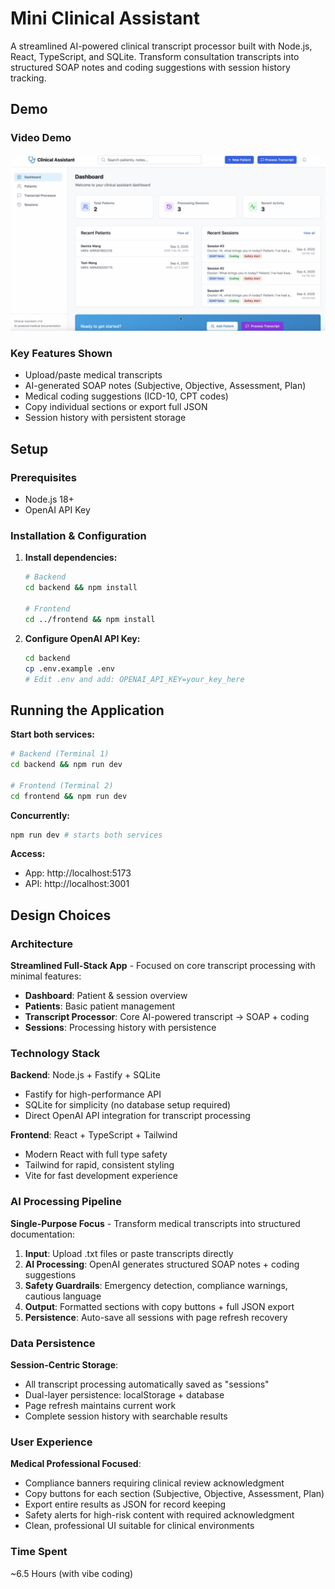 # Mini Clinical Assistant

A streamlined AI-powered clinical transcript processor built with Node.js, React, TypeScript, and SQLite. Transform consultation transcripts into structured SOAP notes and coding suggestions with session history tracking.

## Demo

### Video Demo
[![Demo Video](cover-demo.png)](./demo.mov)

### Key Features Shown
- Upload/paste medical transcripts
- AI-generated SOAP notes (Subjective, Objective, Assessment, Plan)
- Medical coding suggestions (ICD-10, CPT codes)
- Copy individual sections or export full JSON
- Session history with persistent storage

## Setup

### Prerequisites
- Node.js 18+
- OpenAI API Key

### Installation & Configuration

1. **Install dependencies:**
   ```bash
   # Backend
   cd backend && npm install
   
   # Frontend
   cd ../frontend && npm install
   ```

2. **Configure OpenAI API Key:**
   ```bash
   cd backend
   cp .env.example .env
   # Edit .env and add: OPENAI_API_KEY=your_key_here
   ```

## Running the Application

**Start both services:**
```bash
# Backend (Terminal 1)
cd backend && npm run dev

# Frontend (Terminal 2)  
cd frontend && npm run dev
```

**Concurrently:**
```bash
npm run dev # starts both services
```

**Access:**
- App: http://localhost:5173
- API: http://localhost:3001

## Design Choices

### Architecture
**Streamlined Full-Stack App** - Focused on core transcript processing with minimal features:
- **Dashboard**: Patient & session overview
- **Patients**: Basic patient management  
- **Transcript Processor**: Core AI-powered transcript → SOAP + coding
- **Sessions**: Processing history with persistence

### Technology Stack
**Backend**: Node.js + Fastify + SQLite
- Fastify for high-performance API
- SQLite for simplicity (no database setup required)
- Direct OpenAI API integration for transcript processing

**Frontend**: React + TypeScript + Tailwind
- Modern React with full type safety
- Tailwind for rapid, consistent styling
- Vite for fast development experience

### AI Processing Pipeline
**Single-Purpose Focus** - Transform medical transcripts into structured documentation:

1. **Input**: Upload .txt files or paste transcripts directly
2. **AI Processing**: OpenAI generates structured SOAP notes + coding suggestions
3. **Safety Guardrails**: Emergency detection, compliance warnings, cautious language
4. **Output**: Formatted sections with copy buttons + full JSON export
5. **Persistence**: Auto-save all sessions with page refresh recovery

### Data Persistence
**Session-Centric Storage**:
- All transcript processing automatically saved as "sessions"
- Dual-layer persistence: localStorage + database
- Page refresh maintains current work
- Complete session history with searchable results

### User Experience
**Medical Professional Focused**:
- Compliance banners requiring clinical review acknowledgment
- Copy buttons for each section (Subjective, Objective, Assessment, Plan)
- Export entire results as JSON for record keeping
- Safety alerts for high-risk content with required acknowledgment
- Clean, professional UI suitable for clinical environments

### Time Spent

~6.5 Hours (with vibe coding)
